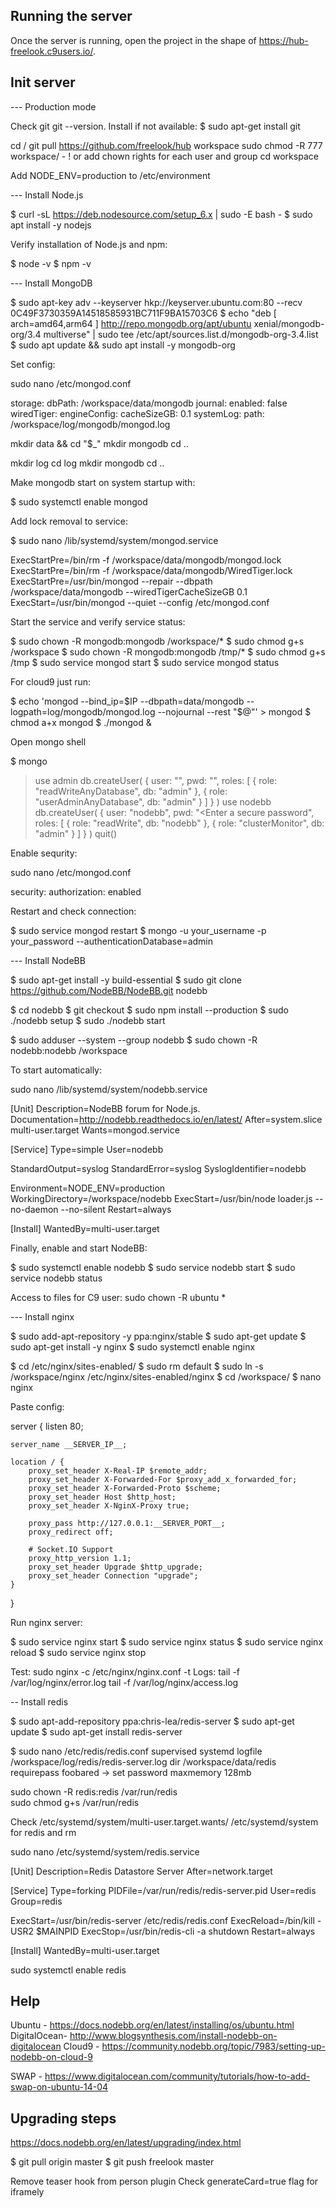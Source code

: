 
## Running the server

Once the server is running, open the project in the shape of https://hub-freelook.c9users.io/.

## Init server

--- Production mode

Check git git --version. Install if not available:
$ sudo apt-get install git

cd /
git pull https://github.com/freelook/hub workspace
sudo chmod -R 777 workspace/ - ! or add chown rights for each user and group
cd workspace

Add NODE_ENV=production to /etc/environment

--- Install Node.js

$ curl -sL https://deb.nodesource.com/setup_6.x | sudo -E bash -
$ sudo apt install -y nodejs

Verify installation of Node.js and npm:

$ node -v
$ npm -v

--- Install MongoDB

$ sudo apt-key adv --keyserver hkp://keyserver.ubuntu.com:80 --recv 0C49F3730359A14518585931BC711F9BA15703C6
$ echo "deb [ arch=amd64,arm64 ] http://repo.mongodb.org/apt/ubuntu xenial/mongodb-org/3.4 multiverse" | sudo tee /etc/apt/sources.list.d/mongodb-org-3.4.list
$ sudo apt update && sudo apt install -y mongodb-org

Set config:

sudo nano /etc/mongod.conf 

storage:
  dbPath: /workspace/data/mongodb
journal:
  enabled: false
wiredTiger:
  engineConfig:
    cacheSizeGB: 0.1
systemLog:
  path: /workspace/log/mongodb/mongod.log
  
mkdir data && cd "$_"
mkdir mongodb
cd ..

mkdir log
cd log
mkdir mongodb
cd ..

Make mongodb start on system startup with:

$ sudo systemctl enable mongod

Add lock removal to service:

$ sudo nano /lib/systemd/system/mongod.service

ExecStartPre=/bin/rm -f /workspace/data/mongodb/mongod.lock
ExecStartPre=/bin/rm -f /workspace/data/mongodb/WiredTiger.lock
ExecStartPre=/usr/bin/mongod --repair --dbpath /workspace/data/mongodb --wiredTigerCacheSizeGB 0.1
ExecStart=/usr/bin/mongod --quiet --config /etc/mongod.conf

Start the service and verify service status:

$ sudo chown -R mongodb:mongodb /workspace/*
$ sudo chmod g+s /workspace
$ sudo chown -R mongodb:mongodb /tmp/*
$ sudo chmod g+s /tmp
$ sudo service mongod start
$ sudo service mongod status

For cloud9 just run:

$ echo 'mongod --bind_ip=$IP --dbpath=data/mongodb --logpath=log/mongodb/mongod.log --nojournal --rest "$@"' > mongod
$ chmod a+x mongod
$ ./mongod &

Open mongo shell

$ mongo
> use admin
> db.createUser( { user: "<Enter a username>", pwd: "<Enter a secure password>", roles: [ { role: "readWriteAnyDatabase", db: "admin" }, { role: "userAdminAnyDatabase", db: "admin" } ] } )
> use nodebb
> db.createUser( { user: "nodebb", pwd: "<Enter a secure password", roles: [ { role: "readWrite", db: "nodebb" }, { role: "clusterMonitor", db: "admin" } ] } )
> quit()

Enable sequrity:

sudo nano /etc/mongod.conf

security:
  authorization: enabled
  
Restart and check connection:

$ sudo service mongod restart
$ mongo -u your_username -p your_password --authenticationDatabase=admin

--- Install NodeBB

$ sudo apt-get install -y build-essential
$ sudo git clone https://github.com/NodeBB/NodeBB.git nodebb

$ cd nodebb
$ git checkout <tag>
$ sudo npm install --production
$ sudo ./nodebb setup
$ sudo ./nodebb start

$ sudo adduser --system --group nodebb
$ sudo chown -R nodebb:nodebb /workspace

To start automatically:

sudo nano /lib/systemd/system/nodebb.service

[Unit]
Description=NodeBB forum for Node.js.
Documentation=http://nodebb.readthedocs.io/en/latest/
After=system.slice multi-user.target
Wants=mongod.service

[Service]
Type=simple
User=nodebb

StandardOutput=syslog
StandardError=syslog
SyslogIdentifier=nodebb

Environment=NODE_ENV=production
WorkingDirectory=/workspace/nodebb
ExecStart=/usr/bin/node loader.js --no-daemon --no-silent
Restart=always

[Install]
WantedBy=multi-user.target

Finally, enable and start NodeBB:

$ sudo systemctl enable nodebb
$ sudo service nodebb start
$ sudo service nodebb status

Access to files for C9 user: sudo chown -R ubuntu *

--- Install nginx

$ sudo add-apt-repository -y ppa:nginx/stable
$ sudo apt-get update
$ sudo apt-get install -y nginx
$ sudo systemctl enable nginx

$ cd /etc/nginx/sites-enabled/
$ sudo rm default
$ sudo ln -s /workspace/nginx /etc/nginx/sites-enabled/nginx
$ cd /workspace/
$ nano nginx

Paste config:

server {
    listen 80;

    server_name __SERVER_IP__;

    location / {
        proxy_set_header X-Real-IP $remote_addr;
        proxy_set_header X-Forwarded-For $proxy_add_x_forwarded_for;
        proxy_set_header X-Forwarded-Proto $scheme;
        proxy_set_header Host $http_host;
        proxy_set_header X-NginX-Proxy true;

        proxy_pass http://127.0.0.1:__SERVER_PORT__;
        proxy_redirect off;

        # Socket.IO Support
        proxy_http_version 1.1;
        proxy_set_header Upgrade $http_upgrade;
        proxy_set_header Connection "upgrade";
    }
}

Run nginx server:

$ sudo service nginx start
$ sudo service nginx status
$ sudo service nginx reload
$ sudo service nginx stop

Test:
sudo nginx -c /etc/nginx/nginx.conf -t
Logs:
tail -f /var/log/nginx/error.log
tail -f /var/log/nginx/access.log

-- Install redis

$ sudo apt-add-repository ppa:chris-lea/redis-server
$ sudo apt-get update
$ sudo apt-get install redis-server

$ sudo nano /etc/redis/redis.conf 
supervised systemd
logfile /workspace/log/redis/redis-server.log
dir /workspace/data/redis
requirepass foobared -> set password
maxmemory 128mb

sudo chown -R redis:redis /var/run/redis  
sudo chmod g+s /var/run/redis

Check /etc/systemd/system/multi-user.target.wants/
      /etc/systemd/system for redis and rm

sudo nano /etc/systemd/system/redis.service

[Unit]
Description=Redis Datastore Server
After=network.target

[Service]
Type=forking
PIDFile=/var/run/redis/redis-server.pid
User=redis
Group=redis

ExecStart=/usr/bin/redis-server /etc/redis/redis.conf
ExecReload=/bin/kill -USR2 $MAINPID
ExecStop=/usr/bin/redis-cli -a <pass> shutdown
Restart=always

[Install]
WantedBy=multi-user.target

sudo systemctl enable redis

## Help

Ubuntu - https://docs.nodebb.org/en/latest/installing/os/ubuntu.html
DigitalOcean- http://www.blogsynthesis.com/install-nodebb-on-digitalocean
Cloud9 - https://community.nodebb.org/topic/7983/setting-up-nodebb-on-cloud-9

SWAP - https://www.digitalocean.com/community/tutorials/how-to-add-swap-on-ubuntu-14-04

## Upgrading steps

https://docs.nodebb.org/en/latest/upgrading/index.html

$ git pull origin master
$ git push freelook master

Remove teaser hook from person plugin
Check generateCard=true flag for iframely